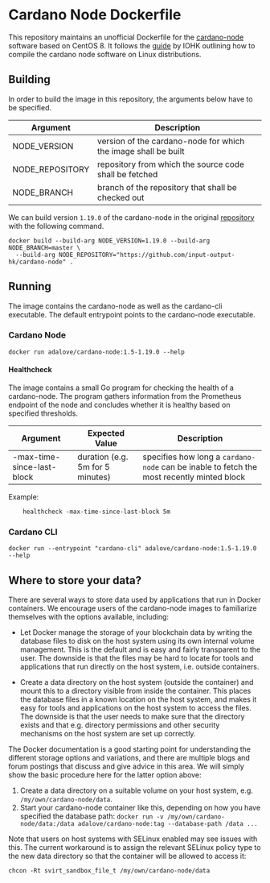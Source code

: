 # Cardano Node Dockerfile

This repository maintains an unofficial Dockerfile for the [cardano-node](https://github.com/input-output-hk/cardano-node)
software based on CentOS 8. It follows the [guide](https://github.com/input-output-hk/cardano-tutorials/blob/master/node-setup/000_install.md)
by IOHK outlining how to compile the cardano node software on Linux distributions.

## Building

In order to build the image in this repository, the arguments below have to be specified.

| Argument | Description |
| --- | --- |
| NODE_VERSION | version of the cardano-node for which the image shall be built |
| NODE_REPOSITORY | repository from which the source code shall be fetched |
| NODE_BRANCH | branch of the repository that shall be checked out |

We can build version `1.19.0` of the cardano-node in the original [repository](https://github.com/input-output-hk/cardano-node) with the following command.

```
docker build --build-arg NODE_VERSION=1.19.0 --build-arg NODE_BRANCH=master \
  --build-arg NODE_REPOSITORY="https://github.com/input-output-hk/cardano-node" .
```

## Running

The image contains the cardano-node as well as the cardano-cli executable. The default entrypoint points to the cardano-node executable. 

### Cardano Node
```
docker run adalove/cardano-node:1.5-1.19.0 --help
```

#### Healthcheck

The image contains a small Go program for checking the health of a cardano-node. The program gathers information from the Prometheus endpoint of the node and concludes whether it is healthy based on specified
thresholds.

|         Argument           |          Expected Value           |   Description  |
|--------------------------- | --------------------------------- | -------------- |
| -max-time-since-last-block | duration (e.g. 5m for 5 minutes)  | specifies how long a `cardano-node` can be inable to fetch the most recently minted block |


Example:
```
	healthcheck -max-time-since-last-block 5m
```

### Cardano CLI

```
docker run --entrypoint "cardano-cli" adalove/cardano-node:1.5-1.19.0 --help
```

## Where to store your data?

There are several ways to store data used by applications that run in Docker containers. We encourage users of the cardano-node images to familiarize themselves with the options available, including:

* Let Docker manage the storage of your blockchain data by writing the database files to disk on the host system using its own internal volume management. This is the default and is easy and fairly transparent to the user. The downside is that the files may be hard to locate for tools and applications that run directly on the host system, i.e. outside containers.
    
* Create a data directory on the host system (outside the container) and mount this to a directory visible from inside the container. This places the database files in a known location on the host system, and makes it easy for tools and applications on the host system to access the files. The downside is that the user needs to make sure that the directory exists and that e.g. directory permissions and other security mechanisms on the host system are set up correctly.

The Docker documentation is a good starting point for understanding the different storage options and variations, and there are multiple blogs and forum postings that discuss and give advice in this area. We will simply show the basic procedure here for the latter option above:

1. Create a data directory on a suitable volume on your host system, e.g. `/my/own/cardano-node/data`.
2. Start your cardano-node container like this, depending on how you have specified the database path: 
    `docker run -v /my/own/cardano-node/data:/data adalove/cardano-node:tag --database-path /data ...`

Note that users on host systems with SELinux enabled may see issues with this. The current workaround is to assign the relevant SELinux policy type to the new data directory so that the container will be allowed to access it:

`chcon -Rt svirt_sandbox_file_t /my/own/cardano-node/data`
